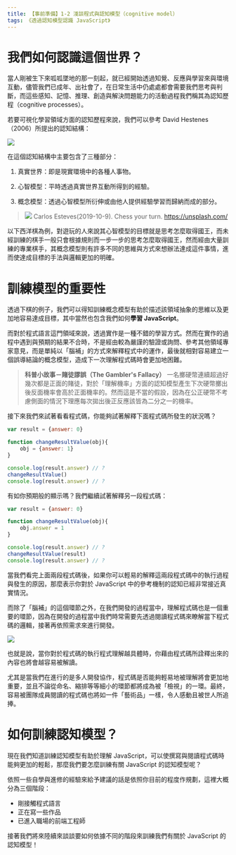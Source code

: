 ```yaml
---
title: 【事前準備】1-2 淺談程式與認知模型（cognitive model）
tags: 《透過認知模型認識 JavaScript》
---
```


# 我們如何認識這個世界？

當人剛被生下來呱呱墜地的那一刻起，就已經開始透過知覺、反應與學習來與環境互動，儘管我們已成年、出社會了，在日常生活中仍處處都會需要我們思考與判斷，而這些感知、記憶、推理、創造與解決問題能力的活動過程我們稱其為認知歷程（cognitive processes）。

若要可視化學習領域方面的認知歷程來說，我們可以參考 David Hestenes （2006）所提出的認知結構：

![](https://i.imgur.com/LG2d2za.png)

在這個認知結構中主要包含了三種部分：

1. 真實世界：即是現實環境中的各種人事物。

2. 心智模型：平時透過真實世界互動所得到的經驗。

3. 概念模型：透過心智模型所衍伸或由他人提供經驗學習而歸納而成的部分。

> ![](https://i.imgur.com/krwXzAH.jpg)
> Carlos Esteves(2019-10-9). Chess your turn.  https://unsplash.com/

以下西洋棋為例，對遊玩的人來說其心智模型的目標就是思考怎麼取得國王，而未經訓練的棋手一般只會根據規則而一步一步的思考怎麼取得國王，然而經由大量訓練的專業棋手，其概念模型則有許多不同的思維與方式來想辦法達成這件事情，進而使達成目標的手法與邏輯更加的明確。

# 訓練模型的重要性

透過下棋的例子，我們可以得知訓練概念模型有助於描述該領域抽象的思維以及更加地容易達成目標，其中當然也包含我們如何**學習 JavaScript**。

而對於程式語言這門領域來說，透過實作是一種不錯的學習方式。然而在實作的過程中遇到與預期的結果不合時，不是經由較為嚴謹的驗證或詢問、參考其他領域專家意見，而是單純以「腦補」的方式來解釋程式中的運作，最後就相對容易建立一個誤導結論的概念模型，造成下一次理解程式碼時會更加地困難。

> **科普小故事－賭徒謬誤（The Gambler's Fallacy）**
> 一名擲硬幣連續超過好幾次都是正面的賭徒，對於「理解機率」方面的認知模型產生下次硬幣擲出後反面機率會高於正面機率的。然而這是不當的假設，因為在公正硬幣不考慮側面的情況下理應每次拋出後正反應該皆為二分之一的機率。

接下來我們來試著看看程式碼，你能夠試著解釋下面程式碼所發生的狀況嗎？

```js
var result = {answer: 0}

function changeResultValue(obj){
    obj = {answer: 1}
}

console.log(result.answer) // ?
changeResultValue()
console.log(result.answer) // ?
```

有如你預期般的顯示嗎？我們繼續試著解釋另一段程式碼：

```js
var result = {answer: 0}

function changeResultValue(obj){
    obj.answer = 1
}

console.log(result.answer) // ?
changeResultValue(result)
console.log(result.answer) // ?
```

當我們看完上面兩段程式碼後，如果你可以輕易的解釋這兩段程式碼中的執行過程與發生的原因，那麼表示你對於 JavaScript 中的參考機制的認知已經非常接近真實情況。

而除了「腦補」的這個環節之外，在我們開發的過程當中，理解程式碼也是一個重要的環節，因為在開發的過程當中我們時常需要先透過閱讀程式碼來瞭解當下程式碼的邏輯，接著再依照需求來進行開發。

![](https://i.imgur.com/Io9uthT.png)

也就是說，當你對於程式碼的執行程式理解越具體時，你藉由程式碼所詮釋出來的內容也將會越容易被解讀。

尤其是當我們在進行的是多人開發協作，程式碼是否能夠輕易地被理解將會更加地重要，並且不論從命名、縮排等等細小的環節都將成為被「檢視」的一環。最終，容易被團隊成員閱讀的程式碼也將如一件「藝術品」一樣，令人感動且被世人所追捧。

# 如何訓練認知模型？

現在我們知道訓練認知模型有助於理解 JavaScript，可以使撰寫與閱讀程式碼時能夠更加的輕鬆，那麼我們要怎麼訓練有關 JavaScript 的認知模型呢？

依照一些自學與進修的經驗來給予建議的話是依照你目前的程度作規劃，這裡大概分為三個階段：
- 剛接觸程式語言
- 正在寫一些作品
- 已進入職場的前端工程師

接著我們將來陸續來談談要如何依據不同的階段來訓練我們有關於 JavaScript 的認知模型！